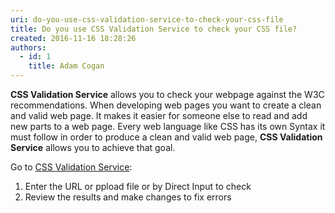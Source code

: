 ```yaml
---
uri: do-you-use-css-validation-service-to-check-your-css-file
title: Do you use CSS Validation Service to check your CSS file?
created: 2016-11-16 18:28:26
authors:
  - id: 1
    title: Adam Cogan
---
```





<span class='intro'> <p><b>CSS Validation Service</b> allows you to check your webpage against the W3C recommendations. When developing web pages you want to create a clean and valid web page. It makes it easier for someone else to read and add new parts to a web page. Every web language like CSS has its own Syntax it must follow in order to produce a clean and valid web page, <b>CSS Validation Service</b> allows you to achieve that goal.<br></p> </span>

<p>Go to&#160;<a href="http&#58;//jigsaw.w3.org/css-validator/" target="_blank">CSS Validation Service</a>&#58;<br></p><ol><li>Enter the URL or ppload file or by Direct Input to check<br></li><li>Review the results and make changes to fix ​errors&#160;<br><br></li></ol>



